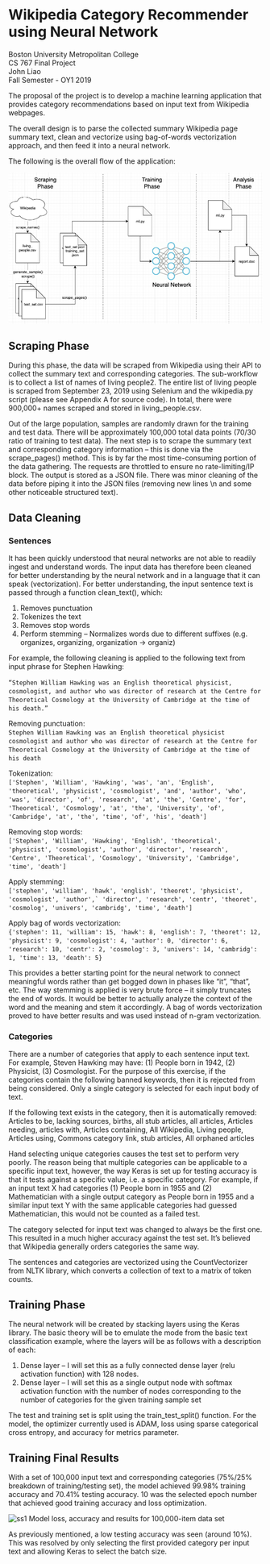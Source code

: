 # Wikipedia Category Recommender using Neural Network
Boston University Metropolitan College  
CS 767 Final Project  
John Liao  
Fall Semester - OY1 2019

The proposal of the project is to develop a machine learning application that provides category recommendations based on input text from Wikipedia webpages. 

The overall design is to parse the collected summary Wikipedia page summary text, clean and vectorize using bag-of-words vectorization approach, and then feed it into a neural network. 

The following is the overall flow of the application:

![ss1](files/workflow.png)

## Scraping Phase
During this phase, the data will be scraped from Wikipedia using their API to collect the summary text and corresponding categories. The sub-workflow is to collect a list of names of living people2. The entire list of living people is scraped from September 23, 2019 using Selenium and the wikipedia.py script (please see Appendix A for source code). In total, there were 900,000+ names scraped and stored in living_people.csv.

Out of the large population, samples are randomly drawn for the training and test data. There will be approximately 100,000 total data points (70/30 ratio of training to test data). The next step is to scrape the summary text and corresponding category information – this is done via the scrape_pages() method. This is by far the most time-consuming portion of the data gathering. The requests are throttled to ensure no rate-limiting/IP block. The output is stored as a JSON file. There was minor cleaning of the data before piping it into the JSON files (removing new lines \n and some other noticeable structured text).

## Data Cleaning
### Sentences
It has been quickly understood that neural networks are not able to readily ingest and understand words. The input data has therefore been cleaned for better understanding by the neural network and in a language that it can speak (vectorization). 
For better understanding, the input sentence text is passed through a function clean_text(), which:

1.	Removes punctuation
2.	Tokenizes the text
3.	Removes stop words
4.	Perform stemming – Normalizes words due to different suffixes (e.g. organizes, organizing, organization -> organiz)

For example, the following cleaning is applied to the following text from input phrase for Stephen Hawking:

```“Stephen William Hawking was an English theoretical physicist, cosmologist, and author who was director of research at the Centre for Theoretical Cosmology at the University of Cambridge at the time of his death.”```

Removing punctuation:  
```Stephen William Hawking was an English theoretical physicist cosmologist and author who was director of research at the Centre for Theoretical Cosmology at the University of Cambridge at the time of his death```

Tokenization:  
```['Stephen', 'William', 'Hawking', 'was', 'an', 'English', 'theoretical', 'physicist', 'cosmologist', 'and', 'author', 'who', 'was', 'director', 'of', 'research', 'at', 'the', 'Centre', 'for', 'Theoretical', 'Cosmology', 'at', 'the', 'University', 'of', 'Cambridge', 'at', 'the', 'time', 'of', 'his', 'death']```

Removing stop words:  
```['Stephen', 'William', 'Hawking', 'English', 'theoretical', 'physicist', 'cosmologist', 'author', 'director', 'research', 'Centre', 'Theoretical', 'Cosmology', 'University', 'Cambridge', 'time', 'death']```

Apply stemming:  
```['stephen', 'william', 'hawk', 'english', 'theoret', 'physicist', 'cosmologist', 'author',` 'director', 'research', 'centr', 'theoret', 'cosmolog', 'univers', 'cambridg', 'time', 'death']```

Apply bag of words vectorization:  
```{'stephen': 11, 'william': 15, 'hawk': 8, 'english': 7, 'theoret': 12, 'physicist': 9, 'cosmologist': 4, 'author': 0, 'director': 6, 'research': 10, 'centr': 2, 'cosmolog': 3, 'univers': 14, 'cambridg': 1, 'time': 13, 'death': 5}```

This provides a better starting point for the neural network to connect meaningful words rather than get bogged down in phases like “it”, “that”, etc. The way stemming is applied is very brute force – it simply truncates the end of words. It would be better to actually analyze the context of the word and the meaning and stem it accordingly. A bag of words vectorization proved to have better results and was used instead of n-gram vectorization. 

### Categories
There are a number of categories that apply to each sentence input text. For example, Steven Hawking may have: (1) People born in 1942, (2) Physicist, (3) Cosmologist. For the purpose of this exercise, if the categories contain the following banned keywords, then it is rejected from being considered. Only a single category is selected for each input body of text. 

If the following text exists in the category, then it is automatically removed:
Articles to be, lacking sources, births, all stub articles, all articles, Articles needing, articles with, Articles containing, All Wikipedia, Living people, Articles using, Commons category link, stub articles, All orphaned articles

Hand selecting unique categories causes the test set to perform very poorly. The reason being that multiple categories can be applicable to a specific input text, however, the way Keras is set up for testing accuracy is that it tests against a specific value, i.e. a specific category. For example, if an input text X had categories (1) People born in 1955 and (2) Mathematician with a single output category as People born in 1955 and a similar input text Y with the same applicable categories had guessed Mathematician, this would not be counted as a failed test. 

The category selected for input text was changed to always be the first one. This resulted in a much higher accuracy against the test set. It’s believed that Wikipedia generally orders categories the same way.

The sentences and categories are vectorized using the CountVectorizer from NLTK library, which converts a collection of text to a matrix of token counts. 

## Training Phase
The neural network will be created by stacking layers using the Keras library. The basic theory will be to emulate the mode from the basic text classification example, where the layers will be as follows with a description of each:
1.	Dense layer – I will set this as a fully connected dense layer (relu activation function) with 128 nodes.
2.	Dense layer – I will set this as a single output node with softmax activation function with the number of nodes corresponding to the number of categories for the given training sample set 

The test and training set is split using the train_test_split() function. For the model, the optimizer currently used is ADAM, loss using sparse categorical cross entropy, and accuracy for metrics parameter.

## Training Final Results
With a set of 100,000 input text and corresponding categories (75%/25% breakdown of training/testing set), the model achieved 99.98% training accuracy and 70.41% testing accuracy. 10 was the selected epoch number that achieved good training accuracy and loss optimization. 

![ss1](files/results.png)
Model loss, accuracy and results for 100,000-item data set

As previously mentioned, a low testing accuracy was seen (around 10%). This was resolved by only selecting the first provided category per input text and allowing Keras to select the batch size. 
